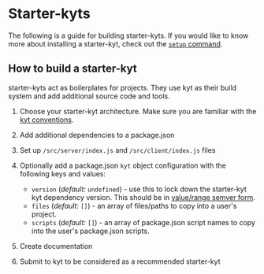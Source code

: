 # Starter-kyts

The following is a guide for building starter-kyts. If you would like to know more about installing a starter-kyt, check out the [`setup` command]((/docs/commands.md#setup)).

## How to build a starter-kyt
starter-kyts act as boilerplates for projects. They use kyt as their build system and add additional source code and tools.

1. Choose your starter-kyt architecture. Make sure you are familiar with the [kyt conventions](/docs/conventions.md).

2. Add additional dependencies to a package.json

3. Set up `/src/server/index.js` and `/src/client/index.js` files

4. Optionally add a package.json `kyt` object configuration with the following keys and values:

    - `version` (*default:* `undefined`) - use this to lock down the starter-kyt kyt dependency version. This should be in [value/range semver form](https://github.com/npm/node-semver#versions).
    - `files` (*default:* `[]`) - an array of files/paths to copy into a user's project.
    - `scripts` (*default:* `[]`) - an array of package.json script names to copy into the user's package.json scripts.

4. Create documentation

5. Submit to kyt to be considered as a recommended starter-kyt
